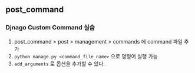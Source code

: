 ## post_command

### Djnago Custom Command 실습

1. post_command > post > management > commands 에 command 파일 추가
2. `python manage.py <command_file_name>` 으로 명령어 실행 가능
3. `add_arguments` 로 옵션을 추가할 수 있다.
